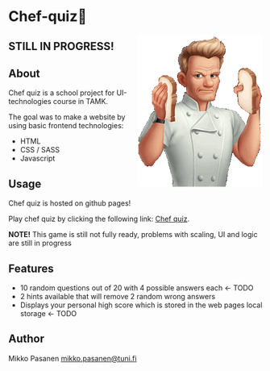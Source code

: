 # Chef-quiz🍳
<img align="right" alt="gordon" src="./pics/gordon.gif">

## STILL IN PROGRESS!

## About
Chef quiz is a school project for UI-technologies course in TAMK.

The goal was to make a website by using basic frontend technologies:
- HTML
- CSS / SASS
- Javascript

## Usage

Chef quiz is hosted on github pages!

Play chef quiz by clicking the following link:
[Chef quiz](https://mikkopasanen.github.io/Chef-quiz/).

<b>NOTE!</b> This game is still not fully ready, problems with scaling, UI and logic are still in progress


## Features
- 10 random questions out of 20 with 4 possible answers each <- TODO
- 2 hints available that will remove 2 random wrong answers
- Displays your personal high score which is stored in the web pages local storage <- TODO


## Author

Mikko Pasanen <mikko.pasanen@tuni.fi>
